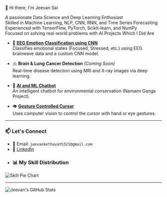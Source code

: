 👋 Hi there, I'm Jeevan Sai

 A passionate Data Science and Deep Learning Enthusiast  
 Skilled in Machine Learning, NLP, CNN, RNN, and Time Series Forecasting  
 Experienced with TensorFlow, PyTorch, Scikit-learn, and NumPy  
 Focused on solving real-world problems with AI
 Projects Which I Did Are

- 🧠 **[EEG Emotion Classification using CNN](https://github.com/Jeevan0818/EEG-Emotion-Classification-using-CNN)**  
  Classifies emotional states (Focused, Stressed, etc.) using EEG brainwave data and a custom CNN model.

- 🫁 **Brain & Lung Cancer Detection** *(Coming Soon)*  
  Real-time disease detection using MRI and X-ray images via deep learning.

- 🤖 **[AI and ML Chatbot](https://github.com/Jeevan0818/AI-and-ML-chatbot)**  
  An intelligent chatbot for environmental conservation (Namami Ganga Project).

- 👁️ **[Gesture Controlled Cursor](https://github.com/Jeevan0818/Gesture-Controlled-Cursor-even-usingEYE)**  
  Uses computer vision to control the cursor with hand or eye gestures.

---

### 📫 Let's Connect

- 📧 Email: `jeevankethavath321@gmail.com`
- 💼 [LinkedIn](https://www.linkedin.com/in/jeevan-sai-5537a7277/)
- ### 📊 My Skill Distribution

![Skill Pie Chart](https://github.com/Jeevan0818/Jeevan0818/blob/main/skill_distribution_pie_chart.png)



---

![Jeevan's GitHub Stats](https://github-readme-stats.vercel.app/api?username=Jeevan0818&show_icons=true&theme=tokyonight)
